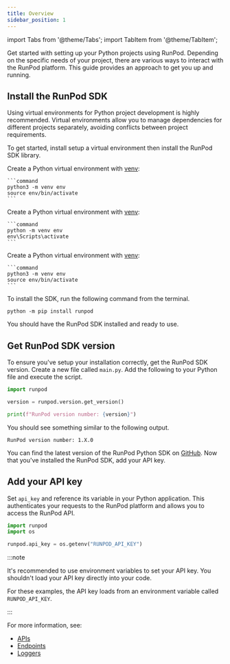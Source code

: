 ```yaml
---
title: Overview
sidebar_position: 1
---
```


import Tabs from '@theme/Tabs';
import TabItem from '@theme/TabItem';

Get started with setting up your Python projects using RunPod.
Depending on the specific needs of your project, there are various ways to interact with the RunPod platform.
This guide provides an approach to get you up and running.

## Install the RunPod SDK

Using virtual environments for Python project development is highly recommended.
Virtual environments allow you to manage dependencies for different projects separately, avoiding conflicts between project requirements.

To get started, install setup a virtual environment then install the RunPod SDK library.

<Tabs>
  <TabItem value="macos" label="macOS" default>

Create a Python virtual environment with [venv](https://docs.python.org/3/library/venv.html):

    ```command
    python3 -m venv env
    source env/bin/activate
    ```

</TabItem>
  <TabItem value="windows" label="Windows">

Create a Python virtual environment with [venv](https://docs.python.org/3/library/venv.html):

    ```command
    python -m venv env
    env\Scripts\activate
    ```

</TabItem>
  <TabItem value="linux" label="Linux">

Create a Python virtual environment with [venv](https://docs.python.org/3/library/venv.html):

    ```command
    python3 -m venv env
    source env/bin/activate
    ```

</TabItem>
</Tabs>

To install the SDK, run the following command from the terminal.

```command
python -m pip install runpod
```

<!--
pip uninstall -y runpod
-->

You should have the RunPod SDK installed and ready to use.

## Get RunPod SDK version

To ensure you've setup your installation correctly, get the RunPod SDK version.
Create a new file called `main.py`.
Add the following to your Python file and execute the script.

```python
import runpod

version = runpod.version.get_version()

print(f"RunPod version number: {version}")
```

You should see something similar to the following output.

```text
RunPod version number: 1.X.0
```

You can find the latest version of the RunPod Python SDK on [GitHub](https://github.com/runpod/runpod-python/releases).
Now that you've installed the RunPod SDK, add your API key.

## Add your API key

Set `api_key` and reference its variable in your Python application.
This authenticates your requests to the RunPod platform and allows you to access the RunPod API.

```python
import runpod
import os

runpod.api_key = os.getenv("RUNPOD_API_KEY")
```

:::note

It's recommended to use environment variables to set your API key.
You shouldn't load your API key directly into your code.

For these examples, the API key loads from an environment variable called `RUNPOD_API_KEY`.

:::

For more information, see:

- [APIs](/sdks/python/apis)
- [Endpoints](/sdks/python/endpoints)
- [Loggers](/sdks/python/loggers)
